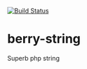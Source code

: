 [![Build Status](https://travis-ci.org/joswide/berry-string.svg?branch=master)](https://travis-ci.org/joswide/berry-string)

# berry-string

Superb php string
